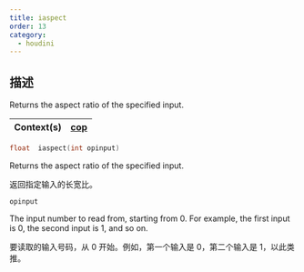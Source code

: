 ```yaml
---
title: iaspect
order: 13
category:
  - houdini
---
```

    
## 描述

Returns the aspect ratio of the specified input.

| Context(s) | [cop](../contexts/cop.html) |
| ---------- | --------------------------- |

```c
float  iaspect(int opinput)
```

Returns the aspect ratio of the specified input.

返回指定输入的长宽比。

`opinput`

The input number to read from, starting from 0. For example, the first input
is 0, the second input is 1, and so on.

要读取的输入号码，从 0 开始。例如，第一个输入是 0，第二个输入是 1，以此类推。
